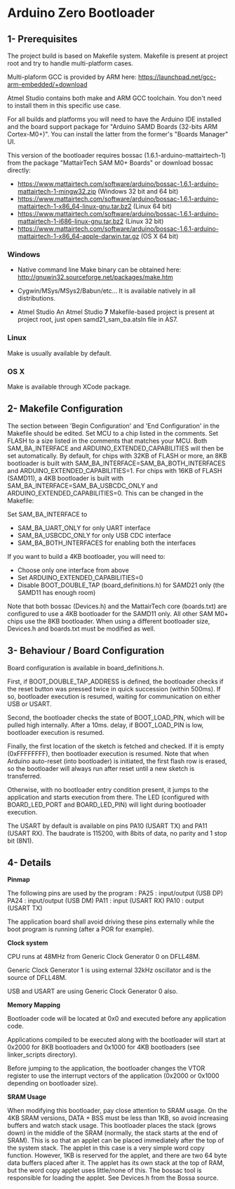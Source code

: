# Arduino Zero Bootloader

## 1- Prerequisites

The project build is based on Makefile system.
Makefile is present at project root and try to handle multi-platform cases.

Multi-plaform GCC is provided by ARM here: https://launchpad.net/gcc-arm-embedded/+download

Atmel Studio contains both make and ARM GCC toolchain. You don't need to install them in this specific use case.

For all builds and platforms you will need to have the Arduino IDE installed and the board support
package for "Arduino SAMD Boards (32-bits ARM Cortex-M0+)". You can install the latter
from the former's "Boards Manager" UI.

This version of the bootloader requires bossac (1.6.1-arduino-mattairtech-1)
from the package "MattairTech SAM M0+ Boards" or download bossac directly:
* https://www.mattairtech.com/software/arduino/bossac-1.6.1-arduino-mattairtech-1-mingw32.zip (Windows 32 bit and 64 bit)
* https://www.mattairtech.com/software/arduino/bossac-1.6.1-arduino-mattairtech-1-x86_64-linux-gnu.tar.bz2 (Linux 64 bit)
* https://www.mattairtech.com/software/arduino/bossac-1.6.1-arduino-mattairtech-1-i686-linux-gnu.tar.bz2 (Linux 32 bit)
* https://www.mattairtech.com/software/arduino/bossac-1.6.1-arduino-mattairtech-1-x86_64-apple-darwin.tar.gz (OS X 64 bit)

### Windows

* Native command line
Make binary can be obtained here: http://gnuwin32.sourceforge.net/packages/make.htm

* Cygwin/MSys/MSys2/Babun/etc...
It is available natively in all distributions.

* Atmel Studio
An Atmel Studio **7** Makefile-based project is present at project root, just open samd21_sam_ba.atsln file in AS7.

### Linux

Make is usually available by default.

### OS X

Make is available through XCode package.


## 2- Makefile Configuration

The section between 'Begin Configuration' and 'End Configuration' in the Makefile should be edited. Set MCU to a chip listed in the comments.
Set FLASH to a size listed in the comments that matches your MCU. Both SAM_BA_INTERFACE and ARDUINO_EXTENDED_CAPABILITIES will then be set automatically.
By default, for chips with 32KB of FLASH or more, an 8KB bootloader is built with SAM_BA_INTERFACE=SAM_BA_BOTH_INTERFACES and ARDUINO_EXTENDED_CAPABILITIES=1.
For chips with 16KB of FLASH (SAMD11), a 4KB bootloader is built with SAM_BA_INTERFACE=SAM_BA_USBCDC_ONLY and ARDUINO_EXTENDED_CAPABILITIES=0.
This can be changed in the Makefile:

Set SAM_BA_INTERFACE to
* SAM_BA_UART_ONLY for only UART interface
* SAM_BA_USBCDC_ONLY for only USB CDC interface
* SAM_BA_BOTH_INTERFACES for enabling both the interfaces

If you want to build a 4KB bootloader, you will need to:
* Choose only one interface from above
* Set ARDUINO_EXTENDED_CAPABILITIES=0
* Disable BOOT_DOUBLE_TAP (board_definitions.h) for SAMD21 only (the SAMD11 has enough room)

Note that both bossac (Devices.h) and the MattairTech core (boards.txt) are configured to use a 4KB bootloader for the SAMD11 only.
All other SAM M0+ chips use the 8KB bootloader. When using a different bootloader size, Devices.h and boards.txt must be modified as well.

## 3- Behaviour / Board Configuration

Board configuration is available in board_definitions.h.

First, if BOOT_DOUBLE_TAP_ADDRESS is defined, the bootloader checks if the reset button was pressed twice in quick succession (within 500ms).
If so, bootloader execution is resumed, waiting for communication on either USB or USART.

Second, the bootloader checks the state of BOOT_LOAD_PIN, which will be pulled high internally.
After a 10ms. delay, if BOOT_LOAD_PIN is low, bootloader execution is resumed.

Finally, the first location of the sketch is fetched and checked. If it is empty (0xFFFFFFFF), then bootloader execution is resumed.
Note that when Arduino auto-reset (into bootloader) is initiated, the first flash row is erased, so the bootloader will always run after reset until a new sketch is transferred.

Otherwise, with no bootloader entry condition present, it jumps to the application and starts execution from there.
The LED (configured with BOARD_LED_PORT and BOARD_LED_PIN) will light during bootloader execution.

The USART by default is available on pins PA10 (USART TX) and PA11 (USART RX). The baudrate is 115200, with 8bits of data, no parity and 1 stop bit (8N1).


## 4- Details

**Pinmap**

The following pins are used by the program :
PA25 : input/output (USB DP)
PA24 : input/output (USB DM)
PA11 : input (USART RX)
PA10 : output (USART TX)

The application board shall avoid driving these pins externally while the boot program is running (after a POR for example).

**Clock system**

CPU runs at 48MHz from Generic Clock Generator 0 on DFLL48M.

Generic Clock Generator 1 is using external 32kHz oscillator and is the source of DFLL48M.

USB and USART are using Generic Clock Generator 0 also.

**Memory Mapping**

Bootloader code will be located at 0x0 and executed before any application code.

Applications compiled to be executed along with the bootloader will start at 0x2000 for 8KB bootloaders and 0x1000 for 4KB bootloaders (see linker_scripts directory).

Before jumping to the application, the bootloader changes the VTOR register to use the interrupt vectors of the application (0x2000 or 0x1000 depending on bootloader size).

**SRAM Usage**

When modifying this bootloader, pay close attention to SRAM usage. On the 4KB SRAM versions,
DATA + BSS must be less than 1KB, so avoid increasing buffers and watch stack usage. This
bootloader places the stack (grows down) in the middle of the SRAM (normally, the stack
starts at the end of SRAM). This is so that an applet can be placed immediately after the top
of the system stack. The applet in this case is a very simple word copy function. However,
1KB is reserved for the applet, and there are two 64 byte data buffers placed after it. The
applet has its own stack at the top of RAM, but the word copy applet uses little/none of this.
The bossac tool is responsible for loading the applet. See Devices.h from the Bossa source.
